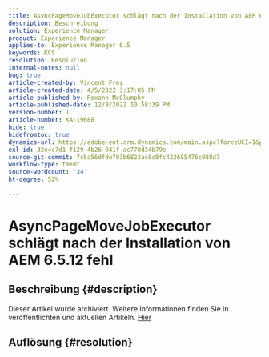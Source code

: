 ```yaml
---
title: AsyncPageMoveJobExecutor schlägt nach der Installation von AEM 6.5.12 fehl
description: Beschreibung
solution: Experience Manager
product: Experience Manager
applies-to: Experience Manager 6.5
keywords: KCS
resolution: Resolution
internal-notes: null
bug: true
article-created-by: Vincent Frey
article-created-date: 4/5/2022 3:17:05 PM
article-published-by: Roxann McGlumphy
article-published-date: 12/9/2022 10:58:39 PM
version-number: 1
article-number: KA-19088
hide: true
hidefromtoc: true
dynamics-url: https://adobe-ent.crm.dynamics.com/main.aspx?forceUCI=1&pagetype=entityrecord&etn=knowledgearticle&id=a9c8686e-f3b4-ec11-983f-000d3a5d0d94
exl-id: 32e4c7d1-f129-4b26-941f-ac778d34b79e
source-git-commit: 7cba56dfde793b6823ac0c0fc422685476c088d7
workflow-type: tm+mt
source-wordcount: '34'
ht-degree: 52%

---
```


# AsyncPageMoveJobExecutor schlägt nach der Installation von AEM 6.5.12 fehl

## Beschreibung {#description}

Dieser Artikel wurde archiviert. Weitere Informationen finden Sie in veröffentlichten und aktuellen Artikeln. [Hier](https://experienceleague.adobe.com/search.html?lang=de#sort=relevancy)

## Auflösung {#resolution}
